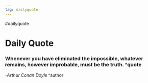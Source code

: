 ```yaml
---
tag: dailyquote
---
```


#dailyquote

# Daily Quote

### Whenever you have eliminated the impossible, whatever remains, however improbable, must be the truth. ^quote
*-Arthur Conan Doyle* ^author
